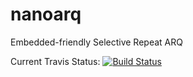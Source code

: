 # nanoarq
Embedded-friendly Selective Repeat ARQ

Current Travis Status:
[![Build Status](https://travis-ci.org/charlesnicholson/nanoarq.svg?branch=master)](https://travis-ci.org/charlesnicholson/nanoarq)

